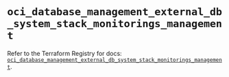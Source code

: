 # `oci_database_management_external_db_system_stack_monitorings_management`

Refer to the Terraform Registry for docs: [`oci_database_management_external_db_system_stack_monitorings_management`](https://registry.terraform.io/providers/hashicorp/oci/7.19.0/docs/resources/database_management_external_db_system_stack_monitorings_management).
